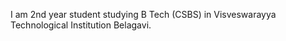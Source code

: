 I am 2nd year student studying B Tech (CSBS) in Visveswarayya Technological Institution Belagavi.


